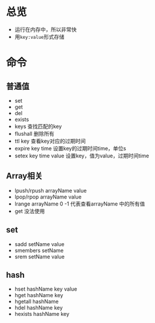 # 总览

* 运行在内存中，所以非常快
* 用`key:value`形式存储

# 命令

## 普通值

* set
* get
* del
* exists
* keys 查找匹配的key
* flushall  删除所有
* ttl key 查看key对应的过期时间
* expire key time 设置key的过期时间time，单位s
* setex key time value 设置key，值为value，过期时间time

## Array相关

* lpush/rpush arrayName value
* lpop/rpop arrayName value
* lrange arrayName 0 -1 代表查看arrayName 中的所有值
* get 没法使用

## set

* sadd setName value
* smembers setName
* srem setName value

## hash

* hset hashName key value
* hget hashName key
* hgetall hashName 
* hdel hashName key
* hexists hashName key